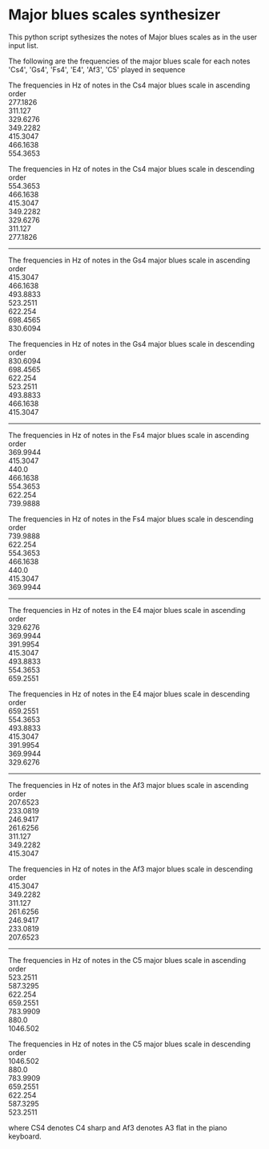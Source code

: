 # Major blues scales synthesizer

This python script sythesizes the notes of Major blues scales as in the user input list.

The following are the frequencies of the major blues scale for each notes 'Cs4', 'Gs4', 'Fs4', 'E4', 'Af3', 'C5' played in sequence 

The frequencies in Hz of notes in the Cs4 major blues scale in ascending order\
277.1826\
311.127\
329.6276\
349.2282\
415.3047\
466.1638\
554.3653

The frequencies in Hz of notes in the Cs4 major blues scale in descending order\
554.3653\
466.1638\
415.3047\
349.2282\
329.6276\
311.127\
277.1826
___________
The frequencies in Hz of notes in the Gs4 major blues scale in ascending order\
415.3047\
466.1638\
493.8833\
523.2511\
622.254\
698.4565\
830.6094

The frequencies in Hz of notes in the Gs4 major blues scale in descending order\
830.6094\
698.4565\
622.254\
523.2511\
493.8833\
466.1638\
415.3047
___________
The frequencies in Hz of notes in the Fs4 major blues scale in ascending order\
369.9944\
415.3047\
440.0\
466.1638\
554.3653\
622.254\
739.9888

The frequencies in Hz of notes in the Fs4 major blues scale in descending order\
739.9888\
622.254\
554.3653\
466.1638\
440.0\
415.3047\
369.9944
___________
The frequencies in Hz of notes in the E4 major blues scale in ascending order\
329.6276\
369.9944\
391.9954\
415.3047\
493.8833\
554.3653\
659.2551

The frequencies in Hz of notes in the E4 major blues scale in descending order\
659.2551\
554.3653\
493.8833\
415.3047\
391.9954\
369.9944\
329.6276
___________
The frequencies in Hz of notes in the Af3 major blues scale in ascending order\
207.6523\
233.0819\
246.9417\
261.6256\
311.127\
349.2282\
415.3047

The frequencies in Hz of notes in the Af3 major blues scale in descending order\
415.3047\
349.2282\
311.127\
261.6256\
246.9417\
233.0819\
207.6523
___________
The frequencies in Hz of notes in the C5 major blues scale in ascending order\
523.2511\
587.3295\
622.254\
659.2551\
783.9909\
880.0\
1046.502

The frequencies in Hz of notes in the C5 major blues scale in descending order\
1046.502\
880.0\
783.9909\
659.2551\
622.254\
587.3295\
523.2511

where CS4 denotes C4 sharp and Af3 denotes A3 flat in the piano keyboard.
